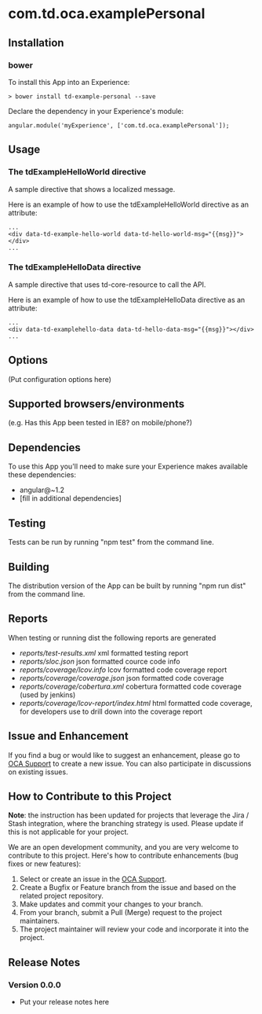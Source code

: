 # com.td.oca.examplePersonal


## Installation

### bower

To install this App into an Experience:

    > bower install td-example-personal --save

Declare the dependency in your Experience's module:

    angular.module('myExperience', ['com.td.oca.examplePersonal']);

## Usage

### The tdExampleHelloWorld directive

A sample directive that shows a localized message.

Here is an example of how to use the tdExampleHelloWorld directive as an attribute:

    ...
    <div data-td-example-hello-world data-td-hello-world-msg="{{msg}}"></div>
    ...
 
### The tdExampleHelloData directive

A sample directive that uses td-core-resource to call the API.

Here is an example of how to use the tdExampleHelloData directive as an attribute:

    ...
    <div data-td-examplehello-data data-td-hello-data-msg="{{msg}}"></div>
    ...
    

## Options

(Put configuration options here)

## Supported browsers/environments

(e.g. Has this App been tested in IE8? on mobile/phone?)

## Dependencies

To use this App you'll need to make sure your Experience makes available these dependencies:

* angular@~1.2
* [fill in additional dependencies]

## Testing

Tests can be run by running "npm test" from the command line.

## Building

The distribution version of the App can be built by running "npm run dist" from the command line.

## Reports

When testing or running dist the following reports are generated

- *reports/test-results.xml* xml formatted testing report
- *reports/sloc.json* json formatted cource code info
- *reports/coverage/lcov.info* lcov formatted code coverage report
- *reports/coverage/coverage.json* json formatted code coverage
- *reports/coverage/cobertura.xml* cobertura formatted code coverage (used by jenkins)
- *reports/coverage/lcov-report/index.html* html formatted code coverage, for developers use to drill down into the coverage report

## Issue and Enhancement

If you find a bug or would like to suggest
an enhancement, please go to [OCA Support](https://track.dcts.tdbank.com/browse/OCASUP) to
create a new issue. You can also participate in discussions on existing issues.

## How to Contribute to this Project

**Note**: the instruction has been updated for projects that leverage the Jira / Stash integration, where the branching strategy is used. Please update if this is not applicable for your project. 

We are an open development community, and you are very welcome to contribute
to this project. Here's how to contribute enhancements (bug fixes or new features):

1. Select or create an issue in the [OCA Support](https://track.dcts.tdbank.com/browse/OCASUP).
2. Create a Bugfix or Feature branch from the issue and based on the related project repository.
3. Make updates and commit your changes to your branch.
4. From your branch, submit a Pull (Merge) request to the project maintainers.
5. The project maintainer will review your code and incorporate it into the project.

## Release Notes

### Version 0.0.0
- Put your release notes here
